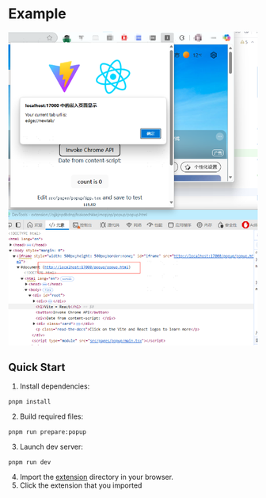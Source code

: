 # Example

![Example](/example/image/example.png)

## Quick Start

1. Install dependencies:

```shell
pnpm install
```

2. Build required files:

```shell
pnpm run prepare:popup
```

3. Launch dev server:

```shell
pnpm run dev
```

4. Import the [extension](https://github.com/IceOfSummer/cross-iframe-rpc/tree/master/example/extension) directory in your browser.
5. Click the extension that you imported